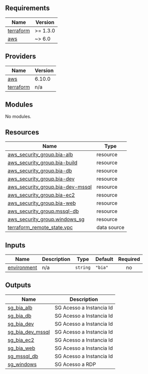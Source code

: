 <!-- BEGIN_TF_DOCS -->
<!-- END_TF_DOCS -->
<!-- BEGINNING OF PRE-COMMIT-TERRAFORM DOCS HOOK -->
## Requirements

| Name | Version |
|------|---------|
| <a name="requirement_terraform"></a> [terraform](#requirement\_terraform) | >= 1.3.0 |
| <a name="requirement_aws"></a> [aws](#requirement\_aws) | ~> 6.0 |

## Providers

| Name | Version |
|------|---------|
| <a name="provider_aws"></a> [aws](#provider\_aws) | 6.10.0 |
| <a name="provider_terraform"></a> [terraform](#provider\_terraform) | n/a |

## Modules

No modules.

## Resources

| Name | Type |
|------|------|
| [aws_security_group.bia-alb](https://registry.terraform.io/providers/hashicorp/aws/latest/docs/resources/security_group) | resource |
| [aws_security_group.bia-build](https://registry.terraform.io/providers/hashicorp/aws/latest/docs/resources/security_group) | resource |
| [aws_security_group.bia-db](https://registry.terraform.io/providers/hashicorp/aws/latest/docs/resources/security_group) | resource |
| [aws_security_group.bia-dev](https://registry.terraform.io/providers/hashicorp/aws/latest/docs/resources/security_group) | resource |
| [aws_security_group.bia-dev-mssql](https://registry.terraform.io/providers/hashicorp/aws/latest/docs/resources/security_group) | resource |
| [aws_security_group.bia-ec2](https://registry.terraform.io/providers/hashicorp/aws/latest/docs/resources/security_group) | resource |
| [aws_security_group.bia-web](https://registry.terraform.io/providers/hashicorp/aws/latest/docs/resources/security_group) | resource |
| [aws_security_group.mssql-db](https://registry.terraform.io/providers/hashicorp/aws/latest/docs/resources/security_group) | resource |
| [aws_security_group.windows_sg](https://registry.terraform.io/providers/hashicorp/aws/latest/docs/resources/security_group) | resource |
| [terraform_remote_state.vpc](https://registry.terraform.io/providers/hashicorp/terraform/latest/docs/data-sources/remote_state) | data source |

## Inputs

| Name | Description | Type | Default | Required |
|------|-------------|------|---------|:--------:|
| <a name="input_environment"></a> [environment](#input\_environment) | n/a | `string` | `"bia"` | no |

## Outputs

| Name | Description |
|------|-------------|
| <a name="output_sg_bia_alb"></a> [sg\_bia\_alb](#output\_sg\_bia\_alb) | SG Acesso a Instancia Id |
| <a name="output_sg_bia_db"></a> [sg\_bia\_db](#output\_sg\_bia\_db) | SG Acesso a Instancia Id |
| <a name="output_sg_bia_dev"></a> [sg\_bia\_dev](#output\_sg\_bia\_dev) | SG Acesso a Instancia Id |
| <a name="output_sg_bia_dev_mssql"></a> [sg\_bia\_dev\_mssql](#output\_sg\_bia\_dev\_mssql) | SG Acesso a Instancia Id |
| <a name="output_sg_bia_ec2"></a> [sg\_bia\_ec2](#output\_sg\_bia\_ec2) | SG Acesso a Instancia Id |
| <a name="output_sg_bia_web"></a> [sg\_bia\_web](#output\_sg\_bia\_web) | SG Acesso a Instancia Id |
| <a name="output_sg_mssql_db"></a> [sg\_mssql\_db](#output\_sg\_mssql\_db) | SG Acesso a Instancia Id |
| <a name="output_sg_windows"></a> [sg\_windows](#output\_sg\_windows) | SG Acesso a RDP |
<!-- END OF PRE-COMMIT-TERRAFORM DOCS HOOK -->
